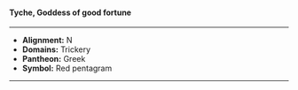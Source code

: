 #### Tyche, Goddess of good fortune
___

- **Alignment:** N
- **Domains:** Trickery
- **Pantheon:** Greek
- **Symbol:** Red pentagram
___

